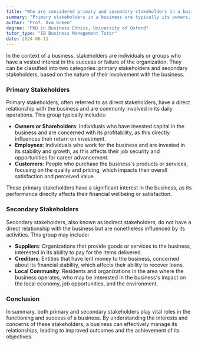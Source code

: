 ```yaml
---
title: "Who are considered primary and secondary stakeholders in a business?"
summary: "Primary stakeholders in a business are typically its owners, employees, and customers, while secondary stakeholders may include suppliers, creditors, and the local community."
author: "Prof. Ava Green"
degree: "PhD in Business Ethics, University of Oxford"
tutor_type: "IB Business Management Tutor"
date: 2024-06-11
---
```


In the context of a business, stakeholders are individuals or groups who have a vested interest in the success or failure of the organization. They can be classified into two categories: primary stakeholders and secondary stakeholders, based on the nature of their involvement with the business.

### Primary Stakeholders

Primary stakeholders, often referred to as direct stakeholders, have a direct relationship with the business and are commonly involved in its daily operations. This group typically includes:

- **Owners or Shareholders**: Individuals who have invested capital in the business and are concerned with its profitability, as this directly influences their return on investment.
- **Employees**: Individuals who work for the business and are invested in its stability and growth, as this affects their job security and opportunities for career advancement.
- **Customers**: People who purchase the business's products or services, focusing on the quality and pricing, which impacts their overall satisfaction and perceived value.

These primary stakeholders have a significant interest in the business, as its performance directly affects their financial wellbeing or satisfaction.

### Secondary Stakeholders

Secondary stakeholders, also known as indirect stakeholders, do not have a direct relationship with the business but are nonetheless influenced by its activities. This group may include:

- **Suppliers**: Organizations that provide goods or services to the business, interested in its ability to pay for the items delivered.
- **Creditors**: Entities that have lent money to the business, concerned about its financial stability, which affects their ability to recover loans.
- **Local Community**: Residents and organizations in the area where the business operates, who may be interested in the business's impact on the local economy, job opportunities, and the environment.

### Conclusion

In summary, both primary and secondary stakeholders play vital roles in the functioning and success of a business. By understanding the interests and concerns of these stakeholders, a business can effectively manage its relationships, leading to improved outcomes and the achievement of its objectives.
    